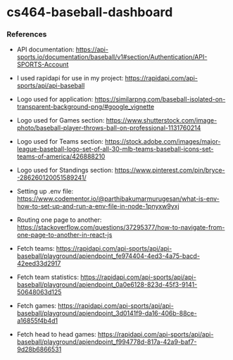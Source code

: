 # cs464-baseball-dashboard
### References
- API documentation: https://api-sports.io/documentation/baseball/v1#section/Authentication/API-SPORTS-Account
  
- I used rapidapi for use in my project:
 https://rapidapi.com/api-sports/api/api-baseball

- Logo used for application: https://similarpng.com/baseball-isolated-on-transparent-background-png/#google_vignette
  
- Logo used for Games section: https://www.shutterstock.com/image-photo/baseball-player-throws-ball-on-professional-1131760214
  
- Logo used for Teams section: https://stock.adobe.com/images/major-league-baseball-logo-set-of-all-30-mlb-teams-baseball-icons-set-teams-of-america/426888210
  
- Logo used for Standings section: https://www.pinterest.com/pin/bryce--286260120051589241/

- Setting up .env file: https://www.codementor.io/@parthibakumarmurugesan/what-is-env-how-to-set-up-and-run-a-env-file-in-node-1pnyxw9yxj

- Routing one page to another: https://stackoverflow.com/questions/37295377/how-to-navigate-from-one-page-to-another-in-react-js

- Fetch teams: https://rapidapi.com/api-sports/api/api-baseball/playground/apiendpoint_fe974404-4ed3-4a75-bacd-42eed33d2917

- Fetch team statistics: https://rapidapi.com/api-sports/api/api-baseball/playground/apiendpoint_0a0e6128-823d-45f3-9141-50648063d125
- Fetch games: https://rapidapi.com/api-sports/api/api-baseball/playground/apiendpoint_3d0141f9-da16-406b-88ce-a16855f4b4d1
  
- Fetch head to head games:
https://rapidapi.com/api-sports/api/api-baseball/playground/apiendpoint_f994778d-817a-42a9-baf7-9d28b6866531

